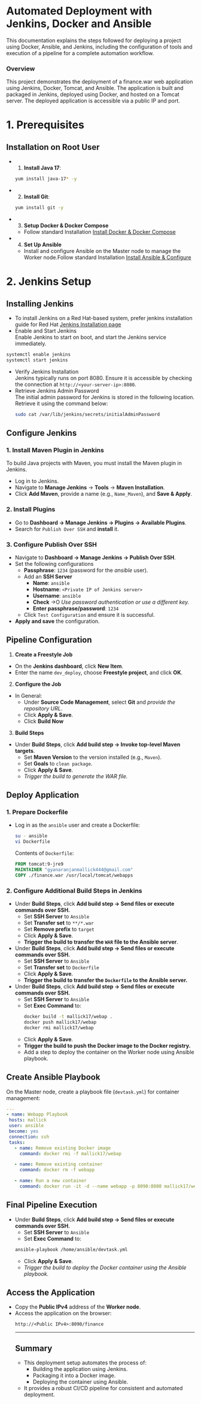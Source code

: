 # Automated Deployment with Jenkins, Docker and Ansible
This documentation explains the steps followed for deploying a project using Docker, Ansible, and Jenkins, including the configuration of tools and execution of a pipeline for a complete automation workflow.
### Overview
This project demonstrates the deployment of a finance.war web application using Jenkins, Docker, Tomcat, and Ansible. The application is built and packaged in Jenkins, deployed using Docker, and hosted on a Tomcat server. The deployed application is accessible via a public IP and port.
# 1. Prerequisites
## Installation on Root User
- 1. **Install Java 17**:
  ```bash
  yum install java-17* -y
  ```
- 2. **Install Git**:
  ```bash
  yum install git -y
  ```
- 3. **Setup Docker & Docker Compose**
  - Follow standard Installation
  [Install Docker & Docker Compose](https://github.com/Mallick17/Docker.git)
- 4. **Set Up Ansible**
  - Install and configure Ansible on the Master node to manage the Worker node.Follow standard Installation
  [Install Ansible & Configure](https://github.com/Mallick17/Ansible.git)

# 2. Jenkins Setup
## Installing Jenkins
  - To install Jenkins on a Red Hat-based system, prefer jenkins installation guide for Red Hat [Jenkins Installation page](https://www.jenkins.io/doc/book/installing/linux/#long-term-support-release-3)
  - Enable and Start Jenkins<br>
    Enable Jenkins to start on boot, and start the Jenkins service immediately.
  ```bash
  systemctl enable jenkins
  systemctl start jenkins
  ```
  - Verify Jenkins Installation<br>
    Jenkins typically runs on port 8080. Ensure it is accessible by checking the connection at `http://<your-server-ip>:8080`.
  - Retrieve Jenkins Admin Password<br>
    The initial admin password for Jenkins is stored in the following location. 
    Retrieve it using the command below:
    ```bash
    sudo cat /var/lib/jenkins/secrets/initialAdminPassword
    ```
## Configure Jenkins
### 1. Install Maven Plugin in Jenkins
To build Java projects with Maven, you must install the Maven plugin in Jenkins.
- Log in to Jenkins.
- Navigate to **Manage Jenkins** → **Tools** → **Maven Installation**.
- Click **Add Maven**, provide a name (e.g., `Name_Maven`), and **Save & Apply**.

### 2. Install Plugins
- Go to **Dashboard → Manage Jenkins → Plugins → Available Plugins**.
- Search for `Publish Over SSH` and **install** it.

### 3. Configure Publish Over SSH
- Navigate to **Dashboard → Manage Jenkins → Publish Over SSH**.
- Set the following configurations
  - **Passphrase**: `1234` (password for the *ansible* user).
  - Add an **SSH Server**
    - **Name**: `ansible`
    - **Hostname**: `<Private IP of Jenkins server>`
    - **Username**: `ansible`
    - **Check** →O *Use password authentication or use a different key.*
    - **Enter passphrase/password**: `1234`
  - Click `Test Configuration` and ensure it is successful.
- **Apply and save** the configuration.

## Pipeline Configuration
1. **Create a Freestyle Job**
- On the **Jenkins dashboard**, click **New Item**.
- Enter the name `dev_deploy`, choose **Freestyle project**, and click **OK**.
2. **Configure the Job**
- In General:
  - Under **Source Code Management**, select **Git** and *provide the repository URL*.
  - Click **Apply & Save**.
  - Click **Build Now**
3. **Build Steps**
- Under **Build Steps**, click **Add build step → Invoke top-level Maven targets**.
  - Set **Maven Version** to the version installed (e.g., `Maven`).
  - Set **Goals** to `clean package`.
  - Click **Apply & Save**.
  - *Trigger the build to generate the WAR file.*
    
## Deploy Application
### 1. Prepare Dockerfile
- Log in as the `ansible` user and create a Dockerfile:
  ```bash
  su - ansible
  vi Dockerfile
  ```
  Contents of `Dockerfile`:
  ```dockerfile
  FROM tomcat:9-jre9
  MAINTAINER "gyanaranjanmallick444@gmail.com"
  COPY ./finance.war /usr/local/tomcat/webapps
  ```
### 2. Configure Additional Build Steps in Jenkins
- Under **Build Steps**, click **Add build step → Send files or execute commands over SSH.**
  - Set **SSH Server** to `Ansible`
  - Set **Transfer set** to `**/*.war`
  - Set **Remove prefix** to `target`
  - Click **Apply & Save**.
  - **Trigger the build to transfer the `WAR` file to the Ansible server**.
- Under **Build Steps**, click **Add build step → Send files or execute commands over SSH.**
  - Set **SSH Server** to `Ansible`
  - Set **Transfer set** to `Dockerfile`
  - Click **Apply & Save**.
  - **Trigger the build to transfer the `Dockerfile` to the Ansible server.**
- Under **Build Steps**, click **Add build step → Send files or execute commands over SSH.**
  - Set **SSH Server** to `Ansible`
  - Set **Exec Command** to:
    ```bash
    docker build -t mallick17/webap .
    docker push mallick17/webap
    docker rmi mallick17/webap
    ```
  - Click **Apply & Save**.
  - **Trigger the build to push the Docker image to the Docker registry.**
  - Add a step to deploy the container on the Worker node using Ansible playbook.

## Create Ansible Playbook
 On the Master node, create a playbook file (`devtask.yml`) for container management:
 ```yaml
---
- name: Webapp Playbook
  hosts: mallick
  user: ansible
  become: yes
  connection: ssh
  tasks:
    - name: Remove existing Docker image
      command: docker rmi -f mallick17/webap

    - name: Remove existing container
      command: docker rm -f webapp

    - name: Run a new container
      command: docker run -it -d --name webapp -p 8090:8080 mallick17/webap
   ```

## Final Pipeline Execution
- Under **Build Steps**, click **Add build step → Send files or execute commands over SSH.**
  - Set **SSH Server** to `Ansible`
  - Set **Exec Command** to:
  ```bash
  ansible-playbook /home/ansible/devtask.yml
  ```
  - Click **Apply & Save**.
  - *Trigger the build to deploy the Docker container using the Ansible playbook.*
 
## Access the Application
- Copy the **Public IPv4** address of the **Worker node**.
- Access the application on the browser:
  ```vbnet
  http://<Public IPv4>:8090/finance
  ```
  ---
  ## Summary
  - This deployment setup automates the process of:
    - Building the application using Jenkins.
    - Packaging it into a Docker image.
    - Deploying the container using Ansible.
  - It provides a robust CI/CD pipeline for consistent and automated deployment.

    


